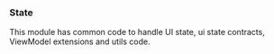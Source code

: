 ### State
This module has common code to handle UI state, ui state contracts, ViewModel extensions and utils code.
